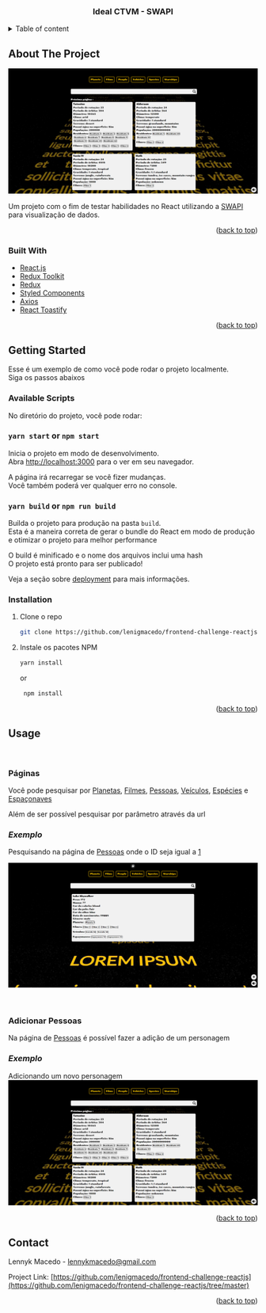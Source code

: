 <div id="top"></div>
<br />
<div align="center">
<h3 align="center">Ideal CTVM - SWAPI</h3>
</div>



<!-- TABLE OF CONTENTS -->
<details>
  <summary>Table of content</summary>
  <ol>
    <li>
      <a href="#about-the-project">About Project</a>
      <ul>
        <li><a href="#built-with">Built with</a></li>
      </ul>
    </li>
    <li>
      <a href="#getting-started">Getting Started</a>
      <ul>
        <li><a href="#available-scripts">Available Scripts</a></li>
        <li><a href="#installation">Installation</a></li>
      </ul>
    </li>
    <li><a href="#usage">Usage</a></li>
    <li><a href="#contact">Contact</a></li>
  </ol>
</details>



<!-- ABOUT THE PROJECT -->
## About The Project

[![Homepage][homepage]](https://frontend-challenge-reactjs.vercel.app)

Um projeto com o fim de testar habilidades no React utilizando a [SWAPI](https://swapi.dev) para visualização de dados.

<p align="right">(<a href="#top">back to top</a>)</p>



### Built With

* [React.js](https://reactjs.org/)
* [Redux Toolkit](https://redux-toolkit.js.org)
* [Redux](https://redux.js.org)
* [Styled Components](https://styled-components.com)
* [Axios](https://axios-http.com/ptbr/)
* [React Toastify](https://fkhadra.github.io/react-toastify/introduction)

<p align="right">(<a href="#top">back to top</a>)</p>



<!-- GETTING STARTED -->
## Getting Started

Esse é um exemplo de como você pode rodar o projeto localmente.<br>
Siga os passos abaixos


### Available Scripts
No diretório do projeto, você pode rodar:

### `yarn start` or `npm start`

Inicia o projeto em modo de desenvolvimento.<br />
Abra [http://localhost:3000](http://localhost:3000) para o ver em seu navegador.

A página irá recarregar se você fizer mudanças.<br />
Você também poderá ver qualquer erro no console.

### `yarn build` or `npm run build`

Builda o projeto para produção na pasta `build`. <br />
Esta é a maneira correta de gerar o bundle do React em modo de produção e otimizar o projeto para melhor performance

O build é minificado e o nome dos arquivos inclui uma hash <br />
O projeto está pronto para ser publicado!

Veja a seção sobre [deployment](https://facebook.github.io/create-react-app/docs/deployment) para mais informações.

### Installation

1. Clone o repo
   ```sh
   git clone https://github.com/lenigmacedo/frontend-challenge-reactjs.git
   ```
2. Instale os pacotes NPM
   ```sh
   yarn install
   ```
   or

   ```sh
    npm install
   ```

<p align="right">(<a href="#top">back to top</a>)</p>



<!-- USAGE EXAMPLES -->
## Usage
<br />

### Páginas
Você pode pesquisar por [Planetas](https://frontend-challenge-reactjs.vercel.app/), [Filmes](https://frontend-challenge-reactjs.vercel.app/films), [Pessoas](https://frontend-challenge-reactjs.vercel.app/people), [Veículos](https://frontend-challenge-reactjs.vercel.app/vehicles), [Espécies](https://frontend-challenge-reactjs.vercel.app/species) e [Espaçonaves](https://frontend-challenge-reactjs.vercel.app/starships)

Além de ser possível pesquisar por parâmetro através da url

### _Exemplo_

Pesquisando na página de [Pessoas](https://frontend-challenge-reactjs.vercel.app/people) onde o ID seja igual a [1](https://frontend-challenge-reactjs.vercel.app/people?id=1)

[![Exemplo de pesquisa][example-search]](https://frontend-challenge-reactjs.vercel.app/people?id=1)

<br />


### Adicionar Pessoas
Na página de [Pessoas](https://frontend-challenge-reactjs.vercel.app/people) é possível fazer a adição de um personagem

### _Exemplo_
Adicionando um novo personagem
[![Exemplo de adição][example-add]](https://frontend-challenge-reactjs.vercel.app/people)


<p align="right">(<a href="#top">back to top</a>)</p>


<!-- CONTACT -->
## Contact

Lennyk Macedo - lennykmacedo@gmail.com

Project Link: [https://github.com/lenigmacedo/frontend-challenge-reactjs](https://github.com/lenigmacedo/frontend-challenge-reactjs/tree/master)

<p align="right">(<a href="#top">back to top</a>)</p>


<!-- MARKDOWN LINKS & IMAGES -->
<!-- https://www.markdownguide.org/basic-syntax/#reference-style-links -->
[example-search]: search.png
[homepage]: home.png
[example-add]: home.png
